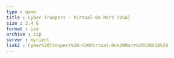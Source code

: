 ```yaml
---
type : game
title : Cyber Troopers - Virtual-On Marz (USA)
size : 2.4 G
format : iso
archive : zip
server : myrient
link2 : Cyber%20Troopers%20-%20Virtual-On%20Marz%20%28USA%29
---
```

